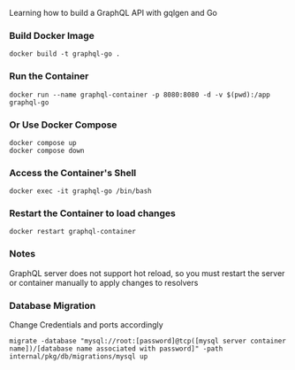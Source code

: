 Learning how to build a GraphQL API with gqlgen and Go


### Build Docker Image
```
docker build -t graphql-go .
```

### Run the Container
```
docker run --name graphql-container -p 8080:8080 -d -v $(pwd):/app graphql-go
```

### Or Use Docker Compose
```
docker compose up
docker compose down
```

### Access the Container's Shell
```
docker exec -it graphql-go /bin/bash
```

### Restart the Container to load changes
```
docker restart graphql-container
```

### Notes
GraphQL server does not support hot reload, so you must restart the server or container manually to apply changes to resolvers

### Database Migration
Change Credentials and ports accordingly
```
migrate -database "mysql://root:[password]@tcp([mysql server container name])/[database name associated with password]" -path internal/pkg/db/migrations/mysql up
```